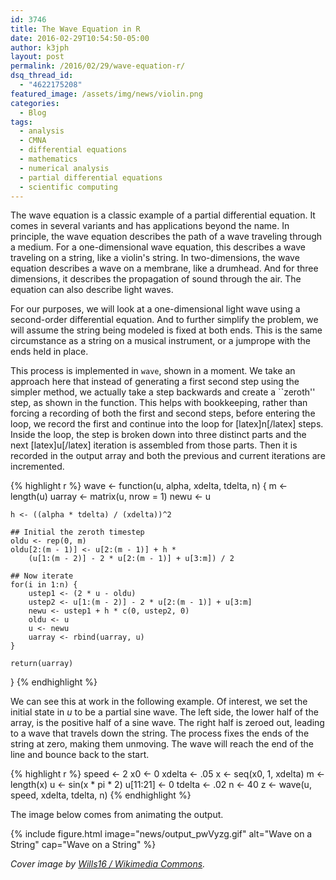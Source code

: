 ```yaml
---
id: 3746
title: The Wave Equation in R
date: 2016-02-29T10:54:50-05:00
author: k3jph
layout: post
permalink: /2016/02/29/wave-equation-r/
dsq_thread_id:
  - "4622175208"
featured_image: /assets/img/news/violin.png
categories:
  - Blog
tags:
  - analysis
  - CMNA
  - differential equations
  - mathematics
  - numerical analysis
  - partial differential equations
  - scientific computing
---
```

The wave equation is a classic example of a partial differential equation. It comes in several variants and has applications beyond the name. In principle, the wave equation describes the path of a wave traveling through a medium. For a one-dimensional wave equation, this describes a wave traveling on a string, like a violin's string. In two-dimensions, the wave equation describes a wave on a membrane, like a drumhead. And for three dimensions, it describes the propagation of sound through the air. The equation can also describe light waves.

For our purposes, we will look at a one-dimensional light wave using a second-order differential equation. And to further simplify the problem, we will assume the string being modeled is fixed at both ends. This is the same circumstance as a string on a musical instrument, or a jumprope with the ends held in place.

This process is implemented in `wave`, shown in a moment. We take an approach here that instead of generating a first second step using the simpler method, we actually take a step backwards and create a ``zeroth'' step, as shown in the function. This helps with bookkeeping, rather than forcing a recording of both the first and second steps, before entering the loop, we record the first and continue into the loop for [latex]n[/latex] steps. Inside the loop, the step is broken down into three distinct parts and the next [latex]u[/latex] iteration is assembled from those parts. Then it is recorded in the output array and both the previous and current iterations are incremented.

{% highlight r %}
wave <- function(u, alpha, xdelta, tdelta, n) {
    m <- length(u)
    uarray <- matrix(u, nrow = 1)
    newu <- u

    h <- ((alpha * tdelta) / (xdelta))^2

    ## Initial the zeroth timestep
    oldu <- rep(0, m)
    oldu[2:(m - 1)] <- u[2:(m - 1)] + h *
        (u[1:(m - 2)] - 2 * u[2:(m - 1)] + u[3:m]) / 2

    ## Now iterate
    for(i in 1:n) {
        ustep1 <- (2 * u - oldu)
        ustep2 <- u[1:(m - 2)] - 2 * u[2:(m - 1)] + u[3:m]
        newu <- ustep1 + h * c(0, ustep2, 0)
        oldu <- u
        u <- newu
        uarray <- rbind(uarray, u)
    }

    return(uarray)
}
{% endhighlight %}

We can see this at work in the following example. Of interest, we set the initial state in $u$ to be a partial sine wave. The left side, the lower half of the array, is the positive half of a sine wave. The right half is zeroed out, leading to a wave that travels down the string. The process fixes the ends of the string at zero, making them unmoving. The wave will reach the end of the line and bounce back to the start.

{% highlight r %}
speed <- 2
x0 <- 0
xdelta <- .05
x <- seq(x0, 1, xdelta)
m <- length(x)
u <- sin(x * pi * 2)
u[11:21] <- 0
tdelta <- .02
n <- 40
z <- wave(u, speed, xdelta, tdelta, n)</pre>
{% endhighlight %}

The image below comes from animating the output.

{% include figure.html image="news/output_pwVyzg.gif" alt="Wave on a String" cap="Wave on a String" %}

_Cover image by [Wills16 / Wikimedia Commons](https://commons.wikimedia.org/wiki/File:Ruthin_School_Uploads_19.jpg)._
